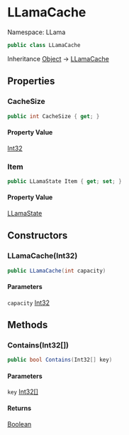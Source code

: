 # LLamaCache

Namespace: LLama

```csharp
public class LLamaCache
```

Inheritance [Object](https://docs.microsoft.com/en-us/dotnet/api/system.object) → [LLamaCache](./llama.llamacache.md)

## Properties

### **CacheSize**

```csharp
public int CacheSize { get; }
```

#### Property Value

[Int32](https://docs.microsoft.com/en-us/dotnet/api/system.int32)<br>

### **Item**

```csharp
public LLamaState Item { get; set; }
```

#### Property Value

[LLamaState](./llama.llamastate.md)<br>

## Constructors

### **LLamaCache(Int32)**

```csharp
public LLamaCache(int capacity)
```

#### Parameters

`capacity` [Int32](https://docs.microsoft.com/en-us/dotnet/api/system.int32)<br>

## Methods

### **Contains(Int32[])**

```csharp
public bool Contains(Int32[] key)
```

#### Parameters

`key` [Int32[]](https://docs.microsoft.com/en-us/dotnet/api/system.int32)<br>

#### Returns

[Boolean](https://docs.microsoft.com/en-us/dotnet/api/system.boolean)<br>
